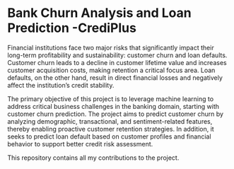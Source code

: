 # Bank Churn Analysis and Loan Prediction -CrediPlus


Financial institutions face two major risks that significantly impact their long-term profitability and sustainability: customer churn and loan defaults. Customer churn leads
to a decline in customer lifetime value and increases customer acquisition costs, making
retention a critical focus area. Loan defaults, on the other hand, result in direct financial
losses and negatively affect the institution’s credit stability.

The primary objective of this project is to leverage machine learning to address critical
business challenges in the banking domain, starting with customer churn prediction. The
project aims to predict customer churn by analyzing demographic, transactional, and
sentiment-related features, thereby enabling proactive customer retention strategies. In
addition, it seeks to predict loan default based on customer profiles and financial behavior
to support better credit risk assessment.

This repository contains all my contributions to the project.
